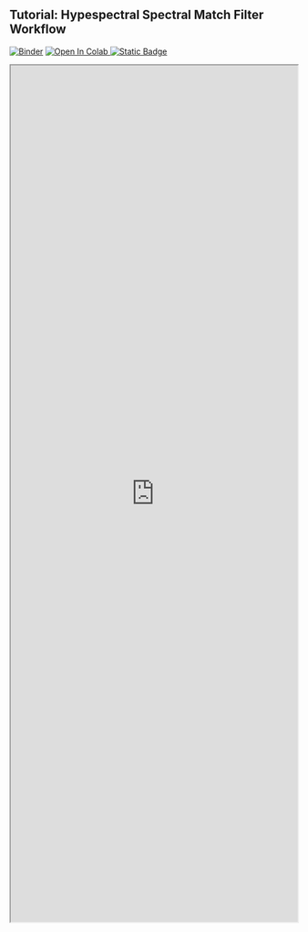 ## Tutorial: Hypespectral Spectral Match Filter Workflow

[![Binder](https://mybinder.org/badge_logo.svg)](https://mybinder.org/v2/gh/danforthcenter/plantcv-tutorial-hyperspectral-smf-detection/HEAD?labpath=index.ipynb)
<a target="_blank" href="https://colab.research.google.com/github/danforthcenter/plantcv-tutorial-hyperspectral-smf-detection.git">
  <img src="https://colab.research.google.com/assets/colab-badge.svg" alt="Open In Colab"/>
</a>
[![Static Badge](https://img.shields.io/badge/Open%20on%20GitHub-black?logo=github)
](https://github.com/danforthcenter/plantcv-tutorial-hyperspectral-smf-detection.git)

<iframe src="https://nbviewer.jupyter.org/github/danforthcenter/plantcv-tutorial-hyperspectral-smf-detection/blob/main/index.ipynb" width="100%" height="1500px"></iframe>
